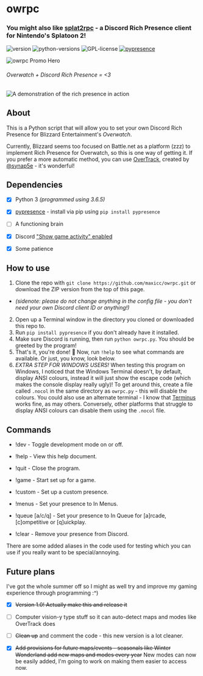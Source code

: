 # owrpc

### You might also like [splat2rpc](https://git.io/splat2) - a Discord Rich Presence client for Nintendo's Splatoon 2!

![version](https://img.shields.io/badge/version-1.0.3-yellow.svg)
![python-versions](https://img.shields.io/badge/python-3.5%20|%203.6%20|%203.7-critical.svg)
![GPL-license](https://img.shields.io/badge/license-GPLv3-green.svg)
[![pypresence](https://img.shields.io/badge/using-pypresence-00bb88.svg?logo=discord&logoWidth=20)](https://github.com/qwertyquerty/pypresence)

![owrpc Promo Hero](https://i.imgur.com/FfKMwXx.png)

###### Overwatch + Discord Rich Presence = <3

![A demonstration of the rich presence in action](https://i.imgur.com/MnPOmzD.png)

## About

This is a Python script that will allow you to set your own Discord Rich Presence for Blizzard Entertainment's *Overwatch*.

Currently, Blizzard seems too focused on Battle.net as a platform (zzz) to implement Rich Presence for Overwatch, so this is one way of getting it. If you prefer a more automatic method, you can use [OverTrack](https://www.overtrack.gg), created by [@synap5e](https://www.github.com/synap5e) - it's wonderful!

## Dependencies

- [x] Python 3 *(programmed using 3.6.5)*

- [x] [pypresence](https://github.com/qwertyquerty/pypresence) - install via pip using `pip install pypresence`

- [ ] A functioning brain

- [x] Discord ["Show game activity" enabled](https://i.imgur.com/VBAU5Cg.png)

- [x] Some patience

## How to use

1. Clone the repo with `git clone https://github.com/maxicc/owrpc.git` or download the ZIP version from the top of this page.
* *(sidenote: please do not change anything in the config file - you don't need your own Discord client ID or anything!)*
2. Open up a Terminal window in the directory you cloned or downloaded this repo to.
3. Run `pip install pypresence` if you don't already have it installed.
4. Make sure Discord is running, then run `python owrpc.py`. You should be greeted by the program!
5. That's it, you're done! 🎉 Now, run `!help` to see what commands are available. Or just, you know, look below.
6. *EXTRA STEP FOR WINDOWS USERS!* When testing this program on Windows, I noticed that the Windows Terminal doesn't, by default, display ANSI colours, instead it will just show the escape code (which makes the console display really ugly)! To get around this, create a file called `.nocol` in the same directory as `owrpc.py` - this will disable the colours. You could also use an alternate terminal - I know that [Terminus](https://eugeny.github.io/terminus/) works fine, as may others. Conversely, other platforms that struggle to display ANSI colours can disable them using the `.nocol` file.

## Commands
* !dev - Toggle development mode on or off.
* !help - View this help document.
* !quit - Close the program.

* !game - Start set up for a game.
* !custom - Set up a custom presence.
* !menus - Set your presence to In Menus.
* !queue [a/c/q] - Set your presence to In Queue for [a]rcade, [c]ompetitive or [q]uickplay.
* !clear - Remove your presence from Discord.

There are some added aliases in the code used for testing which you can use if you really want to be special/annoying.

## Future plans

I've got the whole summer off so I might as well try and improve my gaming experience through programming :^)

- [x] ~~Version 1.0! Actually make this and release it~~

- [ ] Computer vision-y type stuff so it can auto-detect maps and modes like OverTrack does

- [ ] ~~Clean up~~ and comment the code - this new version is a lot cleaner.

- [x] ~~Add provisions for future maps/events - seasonals like Winter Wonderland add new maps and modes every year~~ New modes can now be easily added, I'm going to work on making them easier to access now.
